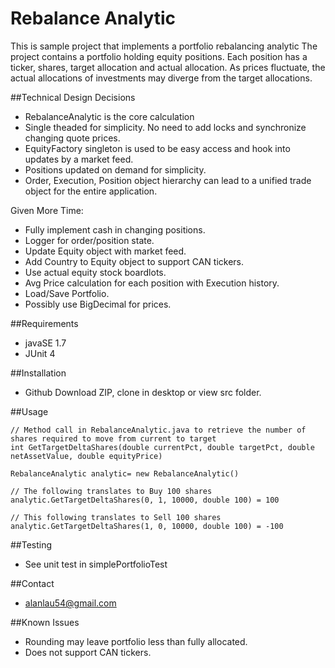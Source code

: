 # Rebalance Analytic
This is sample project that implements a portfolio rebalancing analytic
The project contains a portfolio holding equity positions. Each position has a ticker, shares, target allocation and actual allocation. As prices fluctuate, the actual allocations of investments may diverge from the target allocations.

##Technical Design Decisions
* RebalanceAnalytic is the core calculation
* Single theaded for simplicity. No need to add locks and synchronize changing quote prices.
* EquityFactory singleton is used to be easy access and hook into updates by a market feed.
* Positions updated on demand for simplicity.
* Order, Execution, Position object hierarchy can lead to a unified trade object for the entire application.

Given More Time:
* Fully implement cash in changing positions. 
* Logger for order/position state.
* Update Equity object with market feed.
* Add Country to Equity object to support CAN tickers.
* Use actual equity stock boardlots.
* Avg Price calculation for each position with Execution history.
* Load/Save Portfolio.
* Possibly use BigDecimal for prices.

##Requirements
* javaSE 1.7
* JUnit 4

##Installation
* Github Download ZIP, clone in desktop or view src folder.

##Usage
```
// Method call in RebalanceAnalytic.java to retrieve the number of shares required to move from current to target
int GetTargetDeltaShares(double currentPct, double targetPct, double netAssetValue, double equityPrice)

RebalanceAnalytic analytic= new RebalanceAnalytic()

// The following translates to Buy 100 shares
analytic.GetTargetDeltaShares(0, 1, 10000, double 100) = 100

// This following translates to Sell 100 shares
analytic.GetTargetDeltaShares(1, 0, 10000, double 100) = -100
```

##Testing
* See unit test in simplePortfolioTest

##Contact
* alanlau54@gmail.com

##Known Issues
* Rounding may leave portfolio less than fully allocated.
* Does not support CAN tickers.
